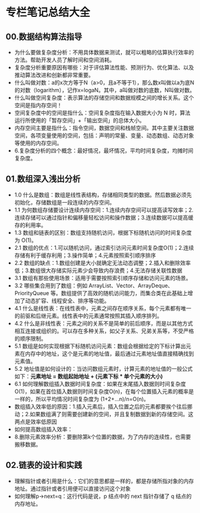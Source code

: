 # 专栏笔记总结大全


## 00.数据结构算法指导

- 为什么要做复杂度分析：不用具体数据来测试，就可以粗略的估算执行效率的方法。帮助开发人员了解时间和空间消耗。
- 复杂度分析重要原因有哪些：对于评估算法性能、预测行为、优化算法、以及推动算法改进和创新都非常重要。
- 什么叫做对数：a的x次方等于N（a>0，且a不等于1），那么数x叫做以a为底N的对数（logarithm），记作x=logaN。其中，a叫做对数的底数，N叫做对数。
- 什么叫做空间复杂度：表示算法的存储空间和数据规模之间的增长关系。这个空间是指内存空间！
- 空间复杂度中的空间是指什么：空间复杂度指在输入数据大小为 N 时，算法运行所使用的「暂存空间」+「输出空间」的总体大小。
- 内存空间主要是指什么：指令空间，数据空间和栈帧空间。其中主要关注数据空间，各项变量使用的空间，包括：声明的常量、变量、动态数组、动态对象等使用的内存空间。
- 6.复杂度分析的四个概念：最好情况，最坏情况，平均时间复杂度，均摊时间复杂度。


## 01.数组深入浅出分析

- 1.0 什么是数组：数组是线性表结构，存储相同类型的数据。然后数据必须先初始化，存储数组是一段连续的内存空间。
- 1.1 为何数组存储要设计连续内存空间：1.连续内存空间可以提高读写效率；2.连续存储可以通过指针和偏移量轻松访问和操作数据；3.连续数据可以提高缓存的利用率。
- 1.3 数组和链表的区别：数组支持随机访问，根据下标随机访问的时间复杂度为 O(1)。
- 2.1 数组的优点：1.可以随机访问，通过索引访问元素时间复杂度O(1)；2.连续存储有利于缓存利用；3.操作简单；4.元素按照索引顺序排序 
- 2.2 数组的缺点：1.数组创建是大小就确定无法动态调整；2.插入和删除效率低；3.数组很大存储实际元素少会导致内存浪费；4.无法存储关联性数据 
- 3.1 数组有那些使用场景：适用于需要按照索引顺序存储和访问元素的场景。
- 3.2 哪些集合用到了数组：例如 ArrayList、Vector、ArrayDeque、PriorityQueue 等。数组提供了高效的随机访问能力，而集合类在此基础上增加了动态扩容、线程安全、排序等功能。
- 4.1 什么是线性表：在线性表中，元素之间存在顺序关系，每个元素都有唯一的前驱和后继元素。线性表中的元素通常按照其插入顺序排列。
- 4.2 什么是非线性表：元素之间的关系不是简单的前后顺序，而是以其他方式相互连接或组织的。可以存在多种关系，如父子关系、兄弟关系等，不受严格的顺序限制。
- 5.1 数组是如何实现根据下标随机访问元素：数组会根据给定的下标计算出元素在内存中的地址，这个是元素的地址值，最后通过元素地址值直接精确找到元素值。
- 5.2 地址值是如何设计的：当访问数组元素时，计算元素的地址值的一般公式如下：**元素地址 = 数组起始地址 + (元素下标 * 单个元素的大小)**
- 6.1 如何理解数组插入数据时间复杂度：如果在末尾插入数据则时间复杂度O(1)，如果在首位插入数据则时间复杂度O(n)，在每个位置插入元素的概率是一样的，所以平均情况时间复杂度为 (1+2+…n)/n=O(n)。 
- 数组插入效率低的原因：1.插入元素后，插入位置之后的元素都要挨个往后挪动；2.如果数组满了则需要创建新的空间，并且复制数据到新的存储空间。这两点是效率低原因 
- 如何提高数组插入效率：
- 8.删除元素效率分析：要删除第k个位置的数据，为了内存的连续性，也需要搬移数据。


## 02.链表的设计和实践

- 理解指针或者引用是什么：它们的意思都是一样的，都是存储所指对象的内存地址。通过指针或者引用便可以直接访问这个对象
- 如何理解p->next=q：这行代码是说，p 结点中的 next 指针存储了 q 结点的内存地址。
